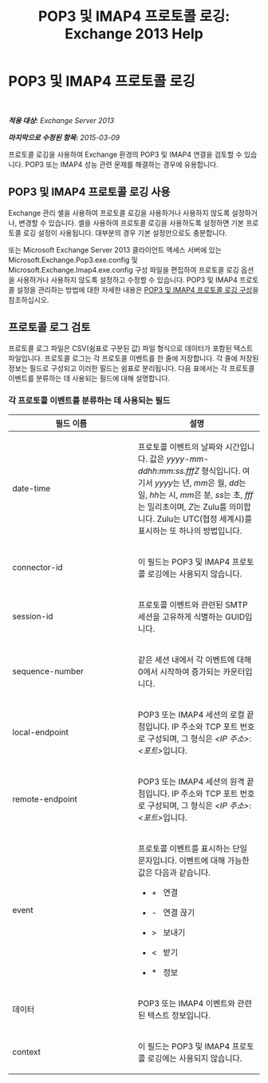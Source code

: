 ﻿---
title: 'POP3 및 IMAP4 프로토콜 로깅: Exchange 2013 Help'
TOCTitle: POP3 및 IMAP4 프로토콜 로깅
ms:assetid: 212ed3d5-0c98-4346-a860-1cfcac5d73c4
ms:mtpsurl: https://technet.microsoft.com/ko-kr/library/Dd335141(v=EXCHG.150)
ms:contentKeyID: 50555958
ms.date: 05/22/2018
mtps_version: v=EXCHG.150
ms.translationtype: MT
---

# POP3 및 IMAP4 프로토콜 로깅

 

_**적용 대상:** Exchange Server 2013_

_**마지막으로 수정된 항목:** 2015-03-09_

프로토콜 로깅을 사용하여 Exchange 환경의 POP3 및 IMAP4 연결을 검토할 수 있습니다. POP3 또는 IMAP4 성능 관련 문제를 해결하는 경우에 유용합니다.

## POP3 및 IMAP4 프로토콜 로깅 사용

Exchange 관리 셸을 사용하여 프로토콜 로깅을 사용하거나 사용하지 않도록 설정하거나, 변경할 수 있습니다. 셸을 사용하여 프로토콜 로깅을 사용하도록 설정하면 기본 프로토콜 로깅 설정이 사용됩니다. 대부분의 경우 기본 설정만으로도 충분합니다.

또는 Microsoft Exchange Server 2013 클라이언트 액세스 서버에 있는 Microsoft.Exchange.Pop3.exe.config 및 Microsoft.Exchange.Imap4.exe.config 구성 파일을 편집하여 프로토콜 로깅 옵션을 사용하거나 사용하지 않도록 설정하고 수정할 수 있습니다. POP3 및 IMAP4 프로토콜 설정을 관리하는 방법에 대한 자세한 내용은 [POP3 및 IMAP4 프로토콜 로깅 구성](configure-protocol-logging-for-pop3-and-imap4-exchange-2013-help.md)을 참조하십시오.

## 프로토콜 로그 검토

프로토콜 로그 파일은 CSV(쉼표로 구분된 값) 파일 형식으로 데이터가 포함된 텍스트 파일입니다. 프로토콜 로그는 각 프로토콜 이벤트를 한 줄에 저장합니다. 각 줄에 저장된 정보는 필드로 구성되고 이러한 필드는 쉼표로 분리됩니다. 다음 표에서는 각 프로토콜 이벤트를 분류하는 데 사용되는 필드에 대해 설명합니다.

### 각 프로토콜 이벤트를 분류하는 데 사용되는 필드

<table>
<colgroup>
<col style="width: 50%" />
<col style="width: 50%" />
</colgroup>
<thead>
<tr class="header">
<th>필드 이름</th>
<th>설명</th>
</tr>
</thead>
<tbody>
<tr class="odd">
<td><p>date-time</p></td>
<td><p>프로토콜 이벤트의 날짜와 시간입니다. 값은 <em>yyyy-mm-ddhh:mm:ss.fffZ</em> 형식입니다. 여기서 <em>yyyy</em>는 년, <em>mm</em>은 월, <em>dd</em>는 일, <em>hh</em>는 시, <em>mm</em>은 분, <em>ss</em>는 초, <em>fff</em>는 밀리초이며, <em>Z</em>는 Zulu를 의미합니다. Zulu는 UTC(협정 세계시)를 표시하는 또 하나의 방법입니다.</p></td>
</tr>
<tr class="even">
<td><p>connector-id</p></td>
<td><p>이 필드는 POP3 및 IMAP4 프로토콜 로깅에는 사용되지 않습니다.</p></td>
</tr>
<tr class="odd">
<td><p>session-id</p></td>
<td><p>프로토콜 이벤트와 관련된 SMTP 세션을 고유하게 식별하는 GUID입니다.</p></td>
</tr>
<tr class="even">
<td><p>sequence-number</p></td>
<td><p>같은 세션 내에서 각 이벤트에 대해 0에서 시작하여 증가되는 카운터입니다.</p></td>
</tr>
<tr class="odd">
<td><p>local-endpoint</p></td>
<td><p>POP3 또는 IMAP4 세션의 로컬 끝점입니다. IP 주소와 TCP 포트 번호로 구성되며, 그 형식은 <em>&lt;IP 주소&gt;</em>:<em>&lt;포트&gt;</em>입니다.</p></td>
</tr>
<tr class="even">
<td><p>remote-endpoint</p></td>
<td><p>POP3 또는 IMAP4 세션의 원격 끝점입니다. IP 주소와 TCP 포트 번호로 구성되며, 그 형식은 <em>&lt;IP 주소&gt;</em>:<em>&lt;포트&gt;</em>입니다.</p></td>
</tr>
<tr class="odd">
<td><p>event</p></td>
<td><p>프로토콜 이벤트를 표시하는 단일 문자입니다. 이벤트에 대해 가능한 값은 다음과 같습니다.</p>
<ul>
<li><p>+   연결</p></li>
<li><p>-   연결 끊기</p></li>
<li><p>&gt;   보내기</p></li>
<li><p>&lt;   받기</p></li>
<li><p>*   정보</p></li>
</ul></td>
</tr>
<tr class="even">
<td><p>데이터</p></td>
<td><p>POP3 또는 IMAP4 이벤트와 관련된 텍스트 정보입니다.</p></td>
</tr>
<tr class="odd">
<td><p>context</p></td>
<td><p>이 필드는 POP3 및 IMAP4 프로토콜 로깅에는 사용되지 않습니다.</p></td>
</tr>
</tbody>
</table>

